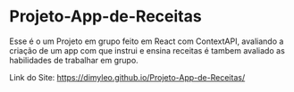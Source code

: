 # Projeto-App-de-Receitas
Esse é o um Projeto em grupo feito em React com ContextAPI, avaliando a criação de um app com que instrui e ensina receitas é tambem avaliado as habilidades de trabalhar em grupo.

Link do Site: https://dimyleo.github.io/Projeto-App-de-Receitas/